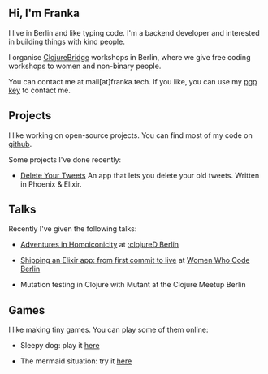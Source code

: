## Hi, I'm Franka

I live in Berlin and like typing code. I'm a backend developer and interested in building things with kind people.

I organise [ClojureBridge](https://clojurebridge-berlin.org) workshops in Berlin, where we give free coding workshops to women and non-binary people.

You can contact me at mail\[at\]franka.tech. If you like, you can use my [pgp key](key) to contact me.

## Projects

I like working on open-source projects. You can find most of my code on [github](https://github.com/vsmart).

Some projects I've done recently:

* [Delete Your Tweets](https://delete-your-tweets.franka.tech)
  An app that lets you delete your old tweets. Written in Phoenix & Elixir.


## Talks

Recently I've given the following talks:

* [Adventures in Homoiconicity](/talks/homoiconicity-talk) at [:clojureD Berlin](https://clojured.de)

* [Shipping an Elixir app: from first commit to live](/talks/ship-it-talk) at [Women Who Code Berlin](link)

* Mutation testing in Clojure with Mutant at the Clojure Meetup Berlin

## Games

I like making tiny games. You can play some of them online:

* Sleepy dog: play it [here](/games/sleepy-dog)

* The mermaid situation: try it [here](https://lislis.de/games/mermaid-situation)


